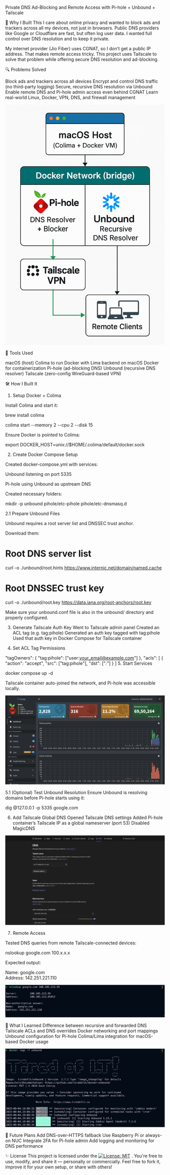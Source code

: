 Private DNS Ad-Blocking and Remote Access with Pi-hole + Unbound + Tailscale

👋 Why I Built This
I care about online privacy and wanted to block ads and trackers across all my devices, not just in browsers. Public DNS providers like Google or Cloudflare are fast, but often log user data. I wanted full control over DNS resolution and to keep it private.

My internet provider (Jio Fiber) uses CGNAT, so I don’t get a public IP address. That makes remote access tricky. This project uses Tailscale to solve that problem while offering secure DNS resolution and ad-blocking.

🔍 Problems Solved

Block ads and trackers across all devices
Encrypt and control DNS traffic (no third-party logging)
Secure, recursive DNS resolution via Unbound
Enable remote DNS and Pi-hole admin access even behind CGNAT
Learn real-world Linux, Docker, VPN, DNS, and firewall management

![Architecture](/screenshots/Architecure-Pihole+Docker.png)

🧰 Tools Used

macOS (host)
Colima to run Docker with Lima backend on macOS
Docker for containerization
Pi-hole (ad-blocking DNS)
Unbound (recursive DNS resolver)
Tailscale (zero-config WireGuard-based VPN)

🛠️ How I Built It

1. Setup Docker + Colima

Install Colima and start it:

brew install colima

colima start --memory 2 --cpu 2 --disk 15

Ensure Docker is pointed to Colima:

export DOCKER_HOST=unix://$HOME/.colima/default/docker.sock

2. Create Docker Compose Setup

Created docker-compose.yml with services:

Unbound listening on port 5335

Pi-hole using Unbound as upstream DNS

Created necessary folders:

mkdir -p unbound pihole/etc-pihole pihole/etc-dnsmasq.d

2.1 Prepare Unbound Files

Unbound requires a root server list and DNSSEC trust anchor.

Download them:

# Root DNS server list

curl -o ./unbound/root.hints https://www.internic.net/domain/named.cache

# Root DNSSEC trust key


curl -o ./unbound/root.key https://data.iana.org/root-anchors/root.key

Make sure your unbound.conf file is also in the unbound/ directory and properly configured.

3. Generate Tailscale Auth Key
Went to Tailscale admin panel
Created an ACL tag (e.g. tag:pihole)
Generated an auth key tagged with tag:pihole
Used that auth key in Docker Compose for Tailscale container

4. Set ACL Tag Permissions

"tagOwners": {
  "tag:pihole": ["user:your_email@example.com"]
},
"acls": [
  {
    "action": "accept",
    "src": ["tag:pihole"],
    "dst": ["*:*"]
  }
]
5. Start Services

docker compose up -d

Tailscale container auto-joined the network, and Pi-hole was accessible locally.

![Pihole](/screenshots/Pihole-admin-dashboard.png)

5.1 (Optional) Test Unbound Resolution
Ensure Unbound is resolving domains before Pi-hole starts using it:

dig @127.0.0.1 -p 5335 google.com

6. Add Tailscale Global DNS
Opened Tailscale DNS settings
Added Pi-hole container’s Tailscale IP as a global nameserver (port 53)
Disabled MagicDNS

![Tailscale](/screenshots/Tailscale-dns.png)

7. Remote Access

Tested DNS queries from remote Tailscale-connected devices:

nslookup google.com 100.x.x.x

Expected output:

Name:    google.com  
Address: 142.251.221.110

![nslookup](/screenshots/nslookup.png)


🤯 What I Learned
Difference between recursive and forwarded DNS
Tailscale ACLs and DNS overrides
Docker networking and port mappings
Unbound configuration for Pi-hole
Colima/Lima integration for macOS-based Docker usage

![unbound](/screenshots/unbound-logs.png)


🚀 Future Plans
Add DNS-over-HTTPS fallback
Use Raspberry Pi or always-on NUC
Integrate 2FA for Pi-hole admin
Add logging and monitoring for DNS performance

✨ License
This project is licensed under the [![License: MIT](https://img.shields.io/badge/License-MIT-yellow.svg)](LICENSE)
. You're free to use, modify, and share it — personally or commercially.
Feel free to fork it, improve it for your own setup, or share with others!